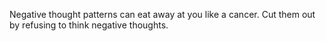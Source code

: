 Negative thought patterns can eat away at you like a cancer. Cut them out by refusing to think negative thoughts.
